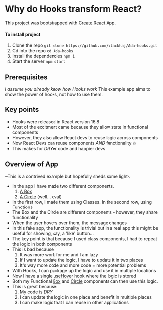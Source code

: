 # Why do Hooks transform React?

This project was bootstrapped with [Create React App](https://github.com/facebook/create-react-app).

#### To install project
1. Clone the repo `git clone https://github.com/blackhaj/Ada-hooks.git`
2. Cd into the repo `cd Ada-hooks`
3. Install the dependencies `npm i`
4. Start the server `npm start`

## Prerequisites
*I assume you already know how Hooks work*
This example app aims to show the power of hooks, not how to use them.

## Key points
* Hooks were released in React version 16.8
* Most of the excitment came because they allow state in functional components
* However, they also allow React devs to reuse logic across components
* Now React Devs can reuse components *AND* functionality 🔥
* This makes for *DRY*er code and happier devs

## Overview of App
~This is a contrived example but hopefully sheds some light~
* In the app I have made two different components.
  1. [A Box](src/ClassBasedBox.js)
  2. [A Circle](src/ClassBasedCircle.js) (well... oval)
* In the first row, I made them using Classes. In the second row, using Functions
* The Box and the Circle are different components - however, they share functionality
* When the user hovers over them, the message changes
* In this fake app, the functionality is trivial but in a real app this might be useful for showing, say, a 'like' button...
* The key point is that because I used class components, I had to repeat the logic in both components
* This is bad because:
  1. It was more work for me and I am lazy
  2. If I want to update the logic, I have to update it in two places
  3. It's way more code and more code = more potential problems
* With Hooks, I can package up the logic and use it in multiple locations
* Now I have a single [useHover](src/hooks/useHover.js) hook where the logic is stored
* Both my Functional [Box](src/FunctionBasedBox.js) and [Circle](src/FunctionBasedCircle.js) components can then use this logic.
* This is great because:
  1. My code is *DRY*
  2. I can update the logic in one place and benefit in multiple places
  3. I can make logic that I can reuse in other applications